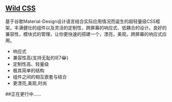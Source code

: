 ## [Wild CSS](https://github.com/SeuHkx/Wild "Wild CSS")

基于谷歌Material-Design设计语言结合实际应用情况而诞生的超轻量级CSS框架。丰满健壮的组件以及灵活的定制性，跨屏幕的响应式、低耦合的设计。良好的兼容性，模块式的管理，让你更快速的搭建一个，漂亮，美观，跨屏幕的响应式应用。

+ 响应式
+ 兼容性高(支持无耻的IE7:joy:)
+ 定制性高、轻量级
+ 极其简单的结构
+ 组件之间的相互嵌套与结合
+ 更漂亮,美观,时尚



##正在更行中......
